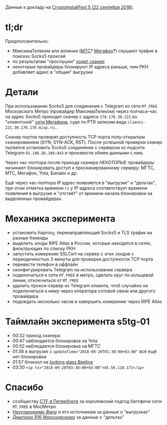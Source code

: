 Данные к докладу на [CryptoInstallFest 5 (22 сентября 2018)](https://cryptofest.ru/).

tl;dr
=====

Предположительно:

- МаксимаТелеком или аплинки ([МТС](traceroute/2018-09-20-16-11-03.png)? [Мегафон](traceroute/2018-09-20-16-10-42.png)?) слушают трафик в поисках Socks5 проксей
- по результатам "прослушки" [ходит сканер](scanner-pcap/)
- некоторые провайдеры блокируют IP адреса раньше, чем РКН добавляет адрес в "общие" выгрузки

Детали
======

При использовании Socks5 для соединения с Telegram из сети `MT_FREE`
Московского Метро (провайдер МаксимаТелеком) через полчаса-час на адрес Socks5
приходит сканер с адреса `178.176.30.221` из "клиентской" [сети Мегафона](https://stat.ripe.net/178.176.30.221),
судя по PTR записям вида `clients-221.30.176.178.misp.ru.`.

Сканер портов проверят доступность TCP порта полу-открытым сканированием (SYN, SYN-ACK, RST).
После успешной проверки сканер пытается установить Socks5 соединение с сервером
из подсети Telegram `91.108.56.186:443` и произвести обмен данными с ним.

Через час-полтора после прихода сканера _НЕКОТОРЫЕ_ провайдеры начинают блокировать
доступ к просканированному серверу: МГТС, МТС, Мегафон, Yota, Билайн и др.

Ещё через час-полтора IP адрес появляется в "выгрузке" и "дельтах", при этом
отметка времени `ts` у IP-адреса соответствует времени появления в выгрузке и
"отстаёт" от времени начала блокировки на выделенных провайдерах.

Механика эксперимента
=====================

- установить haproxy, перенаправляющий Socks5 и TLS трафик на разные бэкенды
- выделить зонды RIPE Atlas в России, которые находятся в сетях, фильтрующих по списку РКН
- запустить измерение SSLCert на сервер с этих зондов с периодичностью 3 минуты для проверки доступности TCP порта
- перевести телефон в оффлайн
- сконфигурировать Telegram на использование сервера
- подключиться к сети `MT_FREE` в метро, сделать круг по кольцевой линии, отключиться от `MT_FREE`
- удалить прокси-сервер из Telegram клиента, чтоб случайно не подключиться к нему через оператора сотовой связи или другого провайдера
- подождать несколько часов и завершить измерение через RIPE Atlas

Таймлайн эксперимента s5tg-01
=============================

- 00:32 приход сканера
- 00:47 наблюдается блокировка на Yota
- 00:52 наблюдается блокировка на МГТС
- 01:38 в выгрузке с `updateTime="2018-09-20T01:38:00+03:00"` всё ещё нет блокировки
- 01:57 блэкхол на [looking glass Beeline](lg/beeline-2018-09-20-02-00-02.png)
- 03:30 `<ip ts="2018-09-20T03:30:00+03:00">45.56.118.171</ip>`

Спасибо
=======

- сообществу [CTF в Петербурге](https://t.me/spbctf) за королевский подгод багофичи сети `MT_FREE` в МосМетро
- [Неугомонному Филу](http://usher2.club/) и его источникам за данные о "выгрузках"
- [Дмитрию R16 Морозовскому](https://t.me/Dmarck) за данные о "дельтах"
